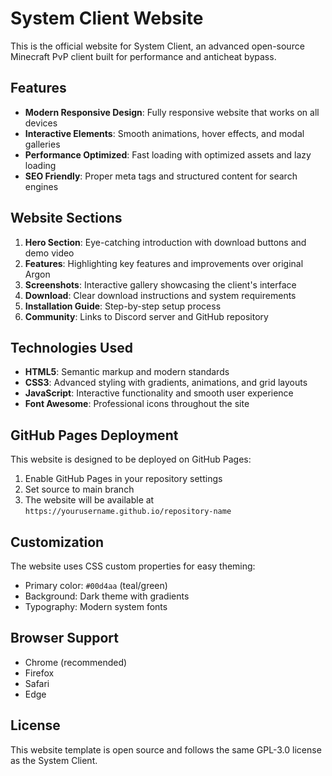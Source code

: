 
# System Client Website

This is the official website for System Client, an advanced open-source Minecraft PvP client built for performance and anticheat bypass.

## Features

- **Modern Responsive Design**: Fully responsive website that works on all devices
- **Interactive Elements**: Smooth animations, hover effects, and modal galleries
- **Performance Optimized**: Fast loading with optimized assets and lazy loading
- **SEO Friendly**: Proper meta tags and structured content for search engines

## Website Sections

1. **Hero Section**: Eye-catching introduction with download buttons and demo video
2. **Features**: Highlighting key features and improvements over original Argon
3. **Screenshots**: Interactive gallery showcasing the client's interface
4. **Download**: Clear download instructions and system requirements
5. **Installation Guide**: Step-by-step setup process
6. **Community**: Links to Discord server and GitHub repository

## Technologies Used

- **HTML5**: Semantic markup and modern standards
- **CSS3**: Advanced styling with gradients, animations, and grid layouts
- **JavaScript**: Interactive functionality and smooth user experience
- **Font Awesome**: Professional icons throughout the site

## GitHub Pages Deployment

This website is designed to be deployed on GitHub Pages:

1. Enable GitHub Pages in your repository settings
2. Set source to main branch
3. The website will be available at `https://yourusername.github.io/repository-name`

## Customization

The website uses CSS custom properties for easy theming:
- Primary color: `#00d4aa` (teal/green)
- Background: Dark theme with gradients
- Typography: Modern system fonts

## Browser Support

- Chrome (recommended)
- Firefox
- Safari
- Edge

## License

This website template is open source and follows the same GPL-3.0 license as the System Client.
